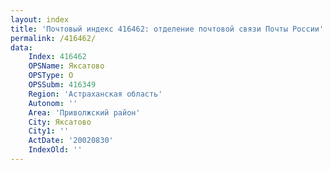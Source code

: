 ```yaml
---
layout: index
title: 'Почтовый индекс 416462: отделение почтовой связи Почты России'
permalink: /416462/
data:
    Index: 416462
    OPSName: Яксатово
    OPSType: О
    OPSSubm: 416349
    Region: 'Астраханская область'
    Autonom: ''
    Area: 'Приволжский район'
    City: Яксатово
    City1: ''
    ActDate: '20020830'
    IndexOld: ''
---
```

